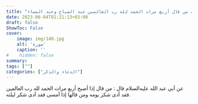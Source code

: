 ```yaml
---
title: "ثواب من قال أربع مرات الحمد لله رب العالمين عند الصباح وعند المساء"
date: 2023-06-04T01:21:13+03:00
draft: false
ShowToc: False
cover:
    image: img/140.jpg
    alt: 'صورة'
    caption: ''
#    hidden: false
summary: 
tags: [""]
categories: ["الدعاء والذكر"]
---
```

عن أبي عبد الله عليه‌السلام قال : من قال إذا أصبح أربع مرات الحمد لله رب
العالمين فقد أدى شكر يومه ومن قالها إذا أمسى فقد أدى شكر ليلته.

